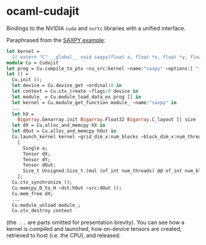 # ocaml-cudajit

Bindings to the NVIDIA `cuda` and `nvrtc` libraries with a unified interface.

Paraphrased from the [SAXPY example](test/saxpy.ml):

```ocaml
let kernel =
  {| extern "C" __global__ void saxpy(float a, float *x, float *y, float *out, size_t n) { ... } |}
module Cu = Cudajit
let prog = Cu.compile_to_ptx ~cu_src:kernel ~name:"saxpy" ~options:[ "--use_fast_math" ] ~with_debug:true
let () =
  Cu.init ();
  let device = Cu.device_get ~ordinal:0 in
  let context = Cu.ctx_create ~flags:0 device in
  let module_ = Cu.module_load_data_ex prog [] in
  let kernel = Cu.module_get_function module_ ~name:"saxpy" in
  ...
  let hX =
    Bigarray.Genarray.init Bigarray.Float32 Bigarray.C_layout [| size |] (fun idx -> Float.of_int idx.(0)) in
  let dX = Cu.alloc_and_memcpy hX in
  let dOut = Cu.alloc_and_memcpy hOut in
  Cu.launch_kernel kernel ~grid_dim_x:num_blocks ~block_dim_x:num_threads ~shared_mem_bytes:0 Cu.no_stream
    [
      Single a;
      Tensor dX;
      Tensor dY;
      Tensor dOut;
      Size_t Unsigned.Size_t.(mul (of_int num_threads) @@ of_int num_blocks);
    ];
  Cu.ctx_synchronize ();
  Cu.memcpy_D_to_H ~dst:hOut ~src:dOut ();
  Cu.mem_free dX;
  ...
  Cu.module_unload module_;
  Cu.ctx_destroy context
```

(the `...` are parts omitted for presentation brevity).
You can see how a kernel is compiled and launched, how on-device tensors are created, retrieved to host
(i.e. the CPU), and released.
